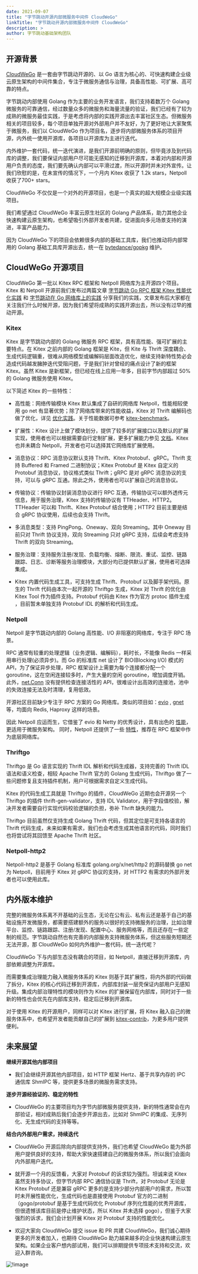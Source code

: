 ```yaml
---
date: 2021-09-07
title: "字节跳动开源内部微服务中间件 CloudWeGo"
linkTitle: "字节跳动开源内部微服务中间件 CloudWeGo"
description: >
author: 字节跳动基础架构团队
---
```




## 开源背景

[CloudWeGo](https://github.com/cloudwego)  是一套由字节跳动开源的、以 Go 语言为核心的、可快速构建企业级云原生架构的中间件集合，专注于微服务通信与治理，具备高性能、可扩展、高可靠的特点。

字节跳动内部使用 Golang 作为主要的业务开发语言，我们支持着数万个 Golang 微服务的可靠通信，经过数量众多的微服务和海量流量的验证，我们已经有了较为成熟的微服务最佳实践，于是考虑将内部的实践开源出去丰富社区生态。但微服务相关的项目较多，每个项目单独开源对外部用户并不友好，为了更好地让大家聚焦于微服务，我们以 CloudWeGo 作为项目名，逐步将内部微服务体系的项目开源，内外统一使用开源库，各项目以开源库为主进行迭代。

内外维护一套代码，统一迭代演进，是我们开源前明确的原则，但毕竟涉及到代码库的调整，我们要保证内部用户尽可能无感知的迁移到开源库，本着对内部和开源用户负责的态度，我们要先确认内部可以平滑过渡，所以开源时并未对外宣传。让我们欣慰的是，在未宣传的情况下，一个月内 Kitex 收获了 1.2k stars，Netpoll 收获了700+ stars。

CloudWeGo 不仅仅是一个对外的开源项目，也是一个真实的超大规模企业级实践项目。

我们希望通过 CloudWeGo 丰富云原生社区的 Golang 产品体系，助力其他企业快速构建云原生架构，也希望吸引外部开发者共建，促进面向多元场景支持的演进，丰富产品能力。

因为 CloudWeGo 下的项目会依赖很多内部的基础工具库，我们也推动将内部常用的 Golang 基础工具库开源出去，统一在 [bytedance/gopkg](https://github.com/bytedance/gopkg) 维护。

## CloudWeGo 开源项目

CloudWeGo 第一批以 Kitex RPC 框架和 Netpoll 网络库为主开源四个项目。Kitex 和 Netpoll 开源前我们发布过两篇文章 [字节跳动 Go RPC 框架 Kitex 性能优化实践](https://mp.weixin.qq.com/s/Xoaoiotl7ZQoG2iXo9_DWg) 和 [字节跳动在 Go 网络库上的实践](https://mp.weixin.qq.com/s?__biz=MzI1MzYzMjE0MQ==&mid=2247485756&idx=1&sn=4d2712e4bfb9be27a790fa15159a7be1&chksm=e9d0c2dedea74bc8179af39888a5b2b99266587cad32744ad11092b91ec2e2babc74e69090e6&scene=21#wechat_redirect) 分享我们的实践，文章发布后大家都在关注我们什么时候开源，因为我们希望将成熟的实践开源出去，所以没有过早的推动开源。

### Kitex

Kitex 是字节跳动内部的 Golang 微服务 RPC 框架，具有高性能、强可扩展的主要特点。在 Kitex 之前内部的 Golang 框架是 Kite，但 Kite 与 Thrift 深度耦合、生成代码逻辑重，很难从网络模型或编解码层面改造优化，继续支持新特性势必会造成代码越发臃肿迭代受阻问题，于是我们针对曾经的痛点设计了新的框架 Kitex。虽然 Kitex 是新框架，但已经在线上应用一年多，目前字节内部超过 50% 的 Golang 微服务使用 Kitex。

以下简述 Kitex 的一些特性：

- 高性能：网络传输模块 Kitex 默认集成了自研的网络库 Netpoll，性能相较使用 go net 有显著优势；除了网络库带来的性能收益，Kitex 对 Thrift 编解码也做了优化，详见 [优化实践](https://mp.weixin.qq.com/s/Xoaoiotl7ZQoG2iXo9_DWg)。关于性能数据可参考 [kitex-benchmark](https://github.com/cloudwego/kitex-benchmark)。

- 扩展性：Kitex 设计上做了模块划分，提供了较多的扩展接口以及默认的扩展实现，使用者也可以根据需要自行定制扩展，更多扩展能力参见 [文档](https://www.cloudwego.io/zh/docs/kitex/tutorials/framework-exten/)。Kitex 也并未耦合 Netpoll，开发者也可以选择其它网络库扩展使用。

- 消息协议：RPC 消息协议默认支持 Thrift、Kitex Protobuf、gRPC。Thrift 支持 Buffered 和 Framed 二进制协议；Kitex Protobuf 是 Kitex 自定义的 Protobuf 消息协议，协议格式类似 Thrift；gRPC 是对 gRPC 消息协议的支持，可以与 gRPC 互通。除此之外，使用者也可以扩展自己的消息协议。

- 传输协议：传输协议封装消息协议进行 RPC 互通，传输协议可以额外透传元信息，用于服务治理，Kitex 支持的传输协议有 TTHeader、HTTP2。TTHeader 可以和 Thrift、Kitex Protobuf 结合使用；HTTP2 目前主要是结合 gRPC 协议使用，后续也会支持 Thrift。

- 多消息类型：支持 PingPong、Oneway、双向 Streaming。其中 Oneway 目前只对 Thrift 协议支持，双向 Streaming 只对 gRPC 支持，后续会考虑支持 Thrift 的双向 Streaming。

- 服务治理：支持服务注册/发现、负载均衡、熔断、限流、重试、监控、链路跟踪、日志、诊断等服务治理模块，大部分均已提供默认扩展，使用者可选择集成。

- Kitex 内置代码生成工具，可支持生成 Thrift、Protobuf 以及脚手架代码。原生的 Thrift 代码由本次一起开源的 Thriftgo 生成，Kitex 对 Thrift 的优化由 Kitex Tool 作为插件支持。Protobuf 代码由 Kitex 作为官方 protoc 插件生成 ，目前暂未单独支持 Protobuf IDL 的解析和代码生成。

### Netpoll

Netpoll 是字节跳动内部的 Golang 高性能、I/O 非阻塞的网络库，专注于 RPC 场景。

RPC 通常有较重的处理逻辑（业务逻辑、编解码），耗时长，不能像 Redis 一样采用串行处理(必须异步)。而 Go 的标准库 net 设计了 BIO(Blocking I/O) 模式的 API，为了保证异步处理，RPC 框架设计上需要为每个连接都分配一个 goroutine，这在空闲连接较多时，产生大量的空闲 goroutine，增加调度开销。此外，[net.Conn](https://github.com/golang/go/blob/master/src/net/net.go) 没有提供检查连接活性的 API，很难设计出高效的连接池，池中的失效连接无法及时清理，复用低效。

开源社区目前缺少专注于 RPC 方案的 Go 网络库。类似的项目如：[evio](https://github.com/tidwall/evio) , [gnet](https://github.com/panjf2000/gnet) 等，均面向 Redis, Haproxy 这样的场景。

因此 Netpoll 应运而生，它借鉴了 evio 和 Netty 的优秀设计，具有出色的 [性能](https://github.com/cloudwego/netpoll/blob/main/README_CN.md#%e6%80%a7%e8%83%bd)，更适用于微服务架构。 同时，Netpoll 还提供了一些 [特性](https://github.com/cloudwego/netpoll/blob/main/README_CN.md#%e7%89%b9%e6%80%a7)，推荐在 RPC 框架中作为底层网络库。

### Thriftgo

Thriftgo 是 Go 语言实现的 Thrift IDL 解析和代码生成器，支持完善的 Thrift IDL 语法和语义检查，相较 Apache Thrift 官方的 Golang 生成代码，Thriftgo 做了一些问题修复且支持插件机制，用户可根据需求自定义生成代码。

Kitex 的代码生成工具就是 Thriftgo 的插件，CloudWeGo 近期也会开源另一个 Thriftgo 的插件 thrift-gen-validator，支持 IDL Validator，用于字段值校验，解决开发者需要自行实现代码校验逻辑的负担，弥补 Thrift 缺失的能力。

Thriftgo 目前虽然仅支持生成 Golang Thrift 代码，但其定位是可支持各语言的 Thrift 代码生成，未来如果有需求，我们也会考虑生成其他语言的代码，同时我们也将尝试将其回馈至 Apache Thrift 社区。


### Netpoll-http2

Netpoll-http2 是基于 Golang 标准库 golang.org/x/net/http2  的源码替换 go net 为 Netpoll，目前用于 Kitex 对 gRPC 协议的支持，对 HTTP2 有需求的外部开发者也可以使用此库。

## 内外版本维护

完整的微服务体系离不开基础的云生态，无论在公有云、私有云还是基于自己的基础设施开发微服务，都需要搭建额外的服务以很好的支持微服务的治理，比如治理平台、监控、链路跟踪、注册/发现、配置中心、服务网格等，而且还存在一些定制的规范。字节跳动自然也有完善的内部服务支持微服务体系，但这些服务短期还无法开源，那 CloudWeGo 如何内外维护一套代码，统一迭代呢？

CloudWeGo 下与内部生态没有耦合的项目，如 Netpoll，直接迁移到开源库，内部依赖调整为开源库。

而需要集成治理能力融入微服务体系的 Kitex 则基于其扩展性，将内外部的代码做了拆分，Kitex 的核心代码迁移到开源库，内部库封装一层壳保证内部用户无感知升级。集成内部治理特性的模块则作为 Kitex 的扩展保留在内部库，同时对于一些新的特性也会优先在内部库支持，稳定后迁移到开源库。

对于使用 Kitex 的开源用户，同样可以对 Kitex 进行扩展，将 Kitex 融入自己的微服务体系中，也希望开发者能贡献自己的扩展到 [kitex-contrib](https://github.com/kitex-contrib)，为更多用户提供便利。

## 未来展望

**继续开源其他内部项目**

* 我们会继续开源其他内部项目，如 HTTP 框架 Hertz、基于共享内存的 IPC 通信库 ShmIPC 等，提供更多场景的微服务需求支持。

**逐步开源经验证的、稳定的特性**

* CloudWeGo 的主要项目均为字节内部微服务提供支持，新的特性通常会在内部验证，相对成熟后我们会逐步开源出去，比如对 ShmIPC 的集成、无序列化、无生成代码的支持等等。

**结合内外部用户需求，持续迭代**

* CloudWeGo 开源后除向内部提供支持外，我们也希望 CloudWeGo 能为外部用户提供良好的支持，帮助大家快速搭建自己的微服务体系，所以我们会面向内外部用户迭代。

* 就开源一个月的反馈看，大家对 Protobuf 的诉求较为强烈。坦诚来说 Kitex 虽然支持多协议，但字节内部 RPC 通信协议是 Thrift，对 Protobuf 无论是 Kitex Protobuf 还是兼容 gRPC 更多的是支持少部分内部用户的需求，所以暂时未开展性能优化，生成代码也是直接使用 Protobuf 官方的二进制（gogo/protobuf 是基于生成代码优化 Protobuf 序列化性能的优秀开源库，但很遗憾该库目前是停止维护状态，所以 Kitex 并未选择 gogo），但鉴于大家强烈的诉求，我们会计划开展 Kitex 对 Protobuf 支持的性能优化。

* 欢迎大家向 CloudWeGo 提交 issue 和 PR 共建 CloudWeGo，我们诚心期待更多的开发者加入，也期待 CloudWeGo 助力越来越多的企业快速构建云原生架构。如果企业客户想内部试用，我们可以排期提供专项技术支持和交流，欢迎入群咨询。


![!image](/img/blog/LarkGroup.png)
